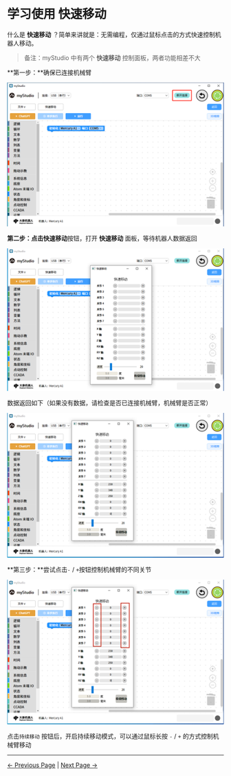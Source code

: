 # 学习使用 快速移动

什么是 **快速移动** ？简单来讲就是：无需编程，仅通过鼠标点击的方式快速控制机器人移动。

> 备注：myStudio 中有两个 **快速移动** 控制面板，两者功能相差不大



**第一步：**确保已连接机械臂

<img src="..\..\..\..\resources\5-BasicApplication\5.2-ApplicationUse\5.2.1-mystudio\1-myblockly\images\4\1.png" />



**第二步：**点击**快速移动**按钮，打开 **快速移动** 面板，等待机器人数据返回

<img src="..\..\..\..\resources\5-BasicApplication\5.2-ApplicationUse\5.2.1-mystudio\1-myblockly\images\4\2.png" />



数据返回如下（如果没有数据，请检查是否已连接机械臂，机械臂是否正常）

<img src="..\..\..\..\resources\5-BasicApplication\5.2-ApplicationUse\5.2.1-mystudio\1-myblockly\images\4\3.png" />





**第三步：**尝试点击`-`  / `+`按钮控制机械臂的不同关节

<img src="..\..\..\..\resources\5-BasicApplication\5.2-ApplicationUse\5.2.1-mystudio\1-myblockly\images\4\4.png" />



点击`持续移动` 按钮后，开启持续移动模式，可以通过鼠标长按 `-`   / `+`   的方式控制机械臂移动


---

[← Previous Page](./3-littleCase.md) | [Next Page →](./5-chatGPT.md)